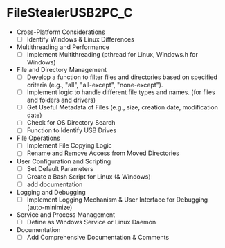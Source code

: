 # FileStealerUSB2PC_C

* Cross-Platform Considerations
  - [ ] Identify Windows & Linux Differences
      
* Multithreading and Performance
  - [ ] Implement Multithreading (pthread for Linux, Windows.h for Windows)

* File and Directory Management
  - [ ] Develop a function to filter files and directories based on specified criteria (e.g., "all", "all-except", "none-except").
  - [ ] Implement logic to handle different file types and names. (for files and folders and drivers)
  - [ ] Get Useful Metadata of Files (e.g., size, creation date, modification date) 
  - [ ] Check for OS Directory Search
  - [ ] Function to Identify USB Drives

* File Operations
  - [ ] Implement File Copying Logic
  - [ ] Rename and Remove Access from Moved Directories

* User Configuration and Scripting
  - [ ] Set Default Parameters
  - [ ] Create a Bash Script for Linux (& Windows)
  - [ ] add documentation

* Logging and Debugging
  - [ ] Implement Logging Mechanism & User Interface for Debugging (auto-minimize)

* Service and Process Management
  - [ ] Define as Windows Service or Linux Daemon

* Documentation
  - [ ] Add Comprehensive Documentation & Comments
